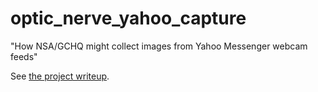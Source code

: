 optic_nerve_yahoo_capture
=========================

"How NSA/GCHQ might collect images from Yahoo Messenger webcam feeds"

See [the project writeup](http://tyleroderkirk.github.io/optic_nerve_yahoo_capture/).
